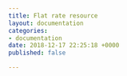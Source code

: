 ```yaml
---
title: Flat rate resource
layout: documentation
categories:
- documentation
date: 2018-12-17 22:25:18 +0000
published: false

---
```

